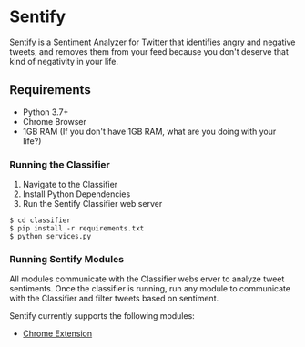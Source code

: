 # Sentify

Sentify is a Sentiment Analyzer for Twitter that identifies angry and negative tweets, and removes them from your feed
because you don't deserve that kind of negativity in your life.

## Requirements
* Python 3.7+
* Chrome Browser
* 1GB RAM (If you don't have 1GB RAM, what are you doing with your life?)

### Running the Classifier
1. Navigate to the Classifier
2. Install Python Dependencies
3. Run the Sentify Classifier web server

```shell script
$ cd classifier
$ pip install -r requirements.txt
$ python services.py
```

### Running Sentify Modules

All modules communicate with the Classifier webs erver to analyze tweet sentiments. Once the classifier is running, run
any module to communicate with the Classifier and filter tweets based on sentiment.

Sentify currently supports the following modules:
* [Chrome Extension](modules/chrome-extension/README.md)
